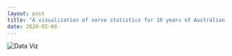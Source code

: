 ```yaml
---
layout: post
title: "A visualization of serve statistics for 10 years of Australian Open Men's Finals"
date: 2020-02-09
---
```


![Data Viz](/img/dataVizTennis.jpg)
